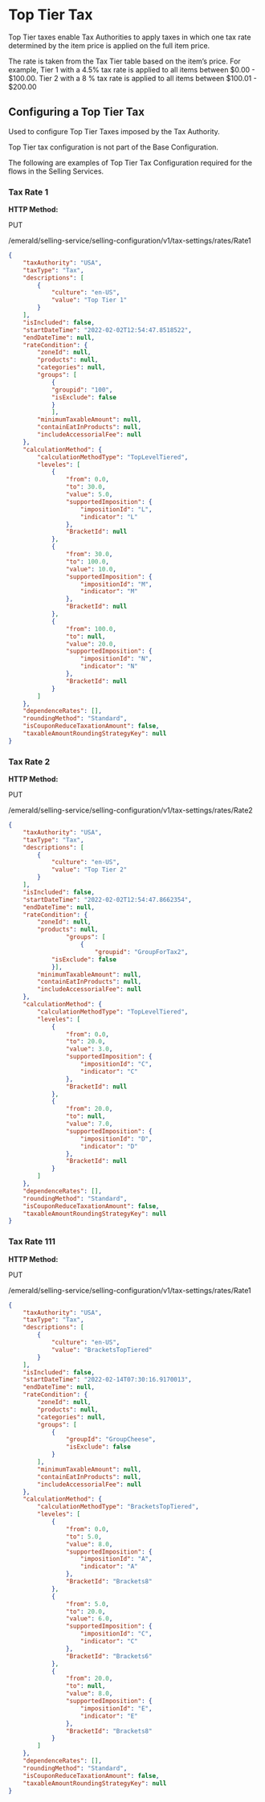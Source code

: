 # Top Tier Tax

Top Tier taxes enable Tax Authorities to apply taxes in which one tax rate determined by the item price is applied on the full item price.

The rate is taken from the Tax Tier table based on the item’s price. For example, Tier 1 with a 4.5% tax rate is applied to all items between $0.00 - $100.00. Tier 2 with a 8 % tax rate is applied to all items between $100.01 - $200.00

## Configuring a Top Tier Tax

Used to configure Top Tier Taxes imposed by the Tax Authority.

Top Tier tax configuration is not part of the Base Configuration.

The following are examples of Top Tier Tax Configuration required for the flows in the Selling Services.

### Tax Rate 1

**HTTP Method:**

PUT

/emerald/selling-service/selling-configuration/v1/tax-settings/rates/Rate1

```json
{
    "taxAuthority": "USA",
    "taxType": "Tax",
    "descriptions": [
        {
            "culture": "en-US",
            "value": "Top Tier 1"
        }
    ],
    "isIncluded": false,
    "startDateTime": "2022-02-02T12:54:47.8518522",
    "endDateTime": null,
    "rateCondition": {
        "zoneId": null,
        "products": null,
        "categories": null,
        "groups": [
            {
            "groupid": "100",
            "isExclude": false
            }
            ],
        "minimumTaxableAmount": null,
        "containEatInProducts": null,
        "includeAccessorialFee": null
    },
    "calculationMethod": {
        "calculationMethodType": "TopLevelTiered",
        "leveles": [
            {
                "from": 0.0,
                "to": 30.0,
                "value": 5.0,
                "supportedImposition": {
                    "impositionId": "L",
                    "indicator": "L"
                },
                "BracketId": null
            },
            {
                "from": 30.0,
                "to": 100.0,
                "value": 10.0,
                "supportedImposition": {
                    "impositionId": "M",
                    "indicator": "M"
                },
                "BracketId": null
            },
            {
                "from": 100.0,
                "to": null,
                "value": 20.0,
                "supportedImposition": {
                    "impositionId": "N",
                    "indicator": "N"
                },
                "BracketId": null
            }
        ]
    },
    "dependenceRates": [],
    "roundingMethod": "Standard",
    "isCouponReduceTaxationAmount": false,
    "taxableAmountRoundingStrategyKey": null
}
```

### Tax Rate 2

**HTTP Method:**

PUT

/emerald/selling-service/selling-configuration/v1/tax-settings/rates/Rate2

```json
{
    "taxAuthority": "USA",
    "taxType": "Tax",
    "descriptions": [
        {
            "culture": "en-US",
            "value": "Top Tier 2"
        }
    ],
    "isIncluded": false,
    "startDateTime": "2022-02-02T12:54:47.8662354",
    "endDateTime": null,
    "rateCondition": {
        "zoneId": null,
        "products": null,
                "groups": [
                    {
                        "groupid": "GroupForTax2",
            "isExclude": false
            }],
        "minimumTaxableAmount": null,
        "containEatInProducts": null,
        "includeAccessorialFee": null
    },
    "calculationMethod": {
        "calculationMethodType": "TopLevelTiered",
        "leveles": [
            {
                "from": 0.0,
                "to": 20.0,
                "value": 3.0,
                "supportedImposition": {
                    "impositionId": "C",
                    "indicator": "C"
                },
                "BracketId": null
            },
            {
                "from": 20.0,
                "to": null,
                "value": 7.0,
                "supportedImposition": {
                    "impositionId": "D",
                    "indicator": "D"
                },
                "BracketId": null
            }
        ]
    },
    "dependenceRates": [],
    "roundingMethod": "Standard",
    "isCouponReduceTaxationAmount": false,
    "taxableAmountRoundingStrategyKey": null
}
```

### Tax Rate 111

**HTTP Method:**

PUT

/emerald/selling-service/selling-configuration/v1/tax-settings/rates/Rate1

```json
{
    "taxAuthority": "USA",
    "taxType": "Tax",
    "descriptions": [
        {
            "culture": "en-US",
            "value": "BracketsTopTiered"
        }
    ],
    "isIncluded": false,
    "startDateTime": "2022-02-14T07:30:16.9170013",
    "endDateTime": null,
    "rateCondition": {
        "zoneId": null,
        "products": null,
        "categories": null,
        "groups": [
            {
                "groupId": "GroupCheese",
                "isExclude": false
            }
        ],
        "minimumTaxableAmount": null,
        "containEatInProducts": null,
        "includeAccessorialFee": null
    },
    "calculationMethod": {
        "calculationMethodType": "BracketsTopTiered",
        "leveles": [
            {
                "from": 0.0,
                "to": 5.0,
                "value": 8.0,
                "supportedImposition": {
                    "impositionId": "A",
                    "indicator": "A"
                },
                "BracketId": "Brackets8"
            },
            {
                "from": 5.0,
                "to": 20.0,
                "value": 6.0,
                "supportedImposition": {
                    "impositionId": "C",
                    "indicator": "C"
                },
                "BracketId": "Brackets6"
            },
            {
                "from": 20.0,
                "to": null,
                "value": 8.0,
                "supportedImposition": {
                    "impositionId": "E",
                    "indicator": "E"
                },
                "BracketId": "Brackets8"
            }
        ]
    },
    "dependenceRates": [],
    "roundingMethod": "Standard",
    "isCouponReduceTaxationAmount": false,
    "taxableAmountRoundingStrategyKey": null
}
```

